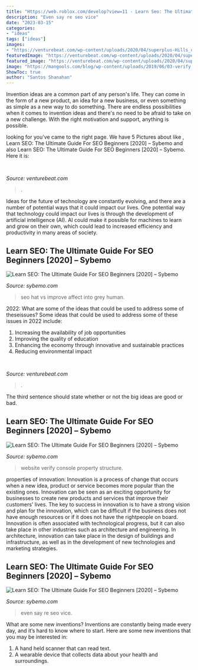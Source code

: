 ```yaml
---
title: "Https://web.roblox.com/develop?view=11 - Learn Seo: The Ultimate Guide For Seo Beginners [2020] – Sybemo"
description: "Even say re seo vice"
date: "2023-03-15"
categories:
- "ideas"
tags: ["ideas"]
images:
- "https://venturebeat.com/wp-content/uploads/2020/04/superplus-Hills_of_Steel_2_Keyart_600x1200.jpg?w=800"
featuredImage: "https://venturebeat.com/wp-content/uploads/2020/04/superplus-Hills_of_Steel_2_Keyart_600x1200.jpg?w=800"
featured_image: "https://venturebeat.com/wp-content/uploads/2020/04/superplus-Hills_of_Steel_2_Keyart_600x1200.jpg?w=800"
image: "https://mangools.com/blog/wp-content/uploads/2019/06/03-verify.png"
ShowToc: true
author: "Santos Shanahan"
---
```



Invention ideas are a common part of any person's life. They can come in the form of a new product, an idea for a new business, or even something as simple as a new way to do something. There are endless possibilities when it comes to invention ideas and there's no need to be afraid to take on a new challenge. With the right motivation and support, anything is possible.

	

		
looking for  you've came to the right page. We have 5 Pictures about  like , Learn SEO: The Ultimate Guide For SEO Beginners [2020] – Sybemo and also Learn SEO: The Ultimate Guide For SEO Beginners [2020] – Sybemo. Here it is:
		
    
## 

<img loading=lazy src="https://venturebeat.com/wp-content/uploads/2020/04/superplus-Hills_of_Steel_2_Keyart_600x1200.jpg?w=800" onerror="this.onerror=null;this.src='https://tse4.mm.bing.net/th?id=OIP.kUdpwkBQezPQ3uh5B4Jm6gHaDt&amp;pid=15.1';" alt="">

_Source: venturebeat.com_

>. 

	

Ideas for the future of technology are constantly evolving, and there are a number of potential ways that it could impact our lives. One potential way that technology could impact our lives is through the development of artificial intelligence (AI). AI could make it possible for machines to learn and grow on their own, which could lead to increased efficiency and productivity in many areas of society.

    
## Learn SEO: The Ultimate Guide For SEO Beginners [2020] – Sybemo

<img loading=lazy src="https://mangools.com/blog/wp-content/uploads/2019/07/01-black-hat-white-hat-3-1.png" onerror="this.onerror=null;this.src='https://tse4.mm.bing.net/th?id=OIP.XK0jtdPNep2GlV4DSgruCQHaFb&amp;pid=15.1';" alt="Learn SEO: The Ultimate Guide For SEO Beginners [2020] – Sybemo">

_Source: sybemo.com_

>seo hat vs improve affect into grey human. 

	

2022: What are some of the ideas that could be used to address some of theseissues?
Some ideas that could be used to address some of these issues in 2022 include: 
1. Increasing the availability of job opportunities 
2. Improving the quality of education 
3. Enhancing the economy through innovative and sustainable practices 
4. Reducing environmental impact 

    
## 

<img loading=lazy src="https://venturebeat.com/wp-content/uploads/2020/03/Artboard-5.jpg?w=743" onerror="this.onerror=null;this.src='https://tse2.mm.bing.net/th?id=OIP.37aPtjaJFyY92_C_e5DgNwHaF-&amp;pid=15.1';" alt="">

_Source: venturebeat.com_

>. 

	

The third sentence should state whether or not the big ideas are good or bad.

    
## Learn SEO: The Ultimate Guide For SEO Beginners [2020] – Sybemo

<img loading=lazy src="https://mangools.com/blog/wp-content/uploads/2019/06/03-verify.png" onerror="this.onerror=null;this.src='https://tse4.mm.bing.net/th?id=OIP.axl04VyDfnr9JoR4oLxtdgHaF9&amp;pid=15.1';" alt="Learn SEO: The Ultimate Guide For SEO Beginners [2020] – Sybemo">

_Source: sybemo.com_

>website verify console property structure. 

	

properties of innovation:
Innovation is a process of change that occurs when a new idea, product or service becomes more popular than the existing ones. Innovation can be seen as an exciting opportunity for businesses to create new products and services that improve their customers’ lives. The key to success in innovation is to have a strong vision and plan for the innovation, which can be difficult if the business does not have enough resources or if it does not have the rightpeople on board.
Innovation is often associated with technological progress, but it can also take place in other industries such as architecture and engineering. In architecture, innovation can take place in the design of buildings and infrastructure, as well as in the development of new technologies and marketing strategies.

    
## Learn SEO: The Ultimate Guide For SEO Beginners [2020] – Sybemo

<img loading=lazy src="https://mangools.com/blog/wp-content/uploads/2019/06/SERP-Volatility-Mangools.png" onerror="this.onerror=null;this.src='https://tse1.mm.bing.net/th?id=OIP.2tXhRMD1esZceaBCUlp6twHaFI&amp;pid=15.1';" alt="Learn SEO: The Ultimate Guide For SEO Beginners [2020] – Sybemo">

_Source: sybemo.com_

>even say re seo vice. 

	

What are some new inventions?
Inventions are constantly being made every day, and it’s hard to know where to start. Here are some new inventions that you may be interested in: 
1. A hand held scanner that can read text.
2. A wearable device that collects data about your health and surroundings. 


